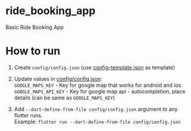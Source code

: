 # ride_booking_app

Basic Ride Booking App

# How to run

1. Create `config/config.json` (use [config-template.json](config/config-template.json) as template)

2. Update values in [config/config.json](config/config.json):\
   `GOOGLE_MAPS_KEY` - Key for google map that works for android and ios
   `GOOGLE_MAPS_API_KEY` - Key for google map api - autocompletion, place details (can be same as `GOOGLE_MAPS_KEY`) 

3. Add `--dart-define-from-file config/config.json` argument to any flutter runs.\
Example: `flutter run --dart-define-from-file config/config.json`
